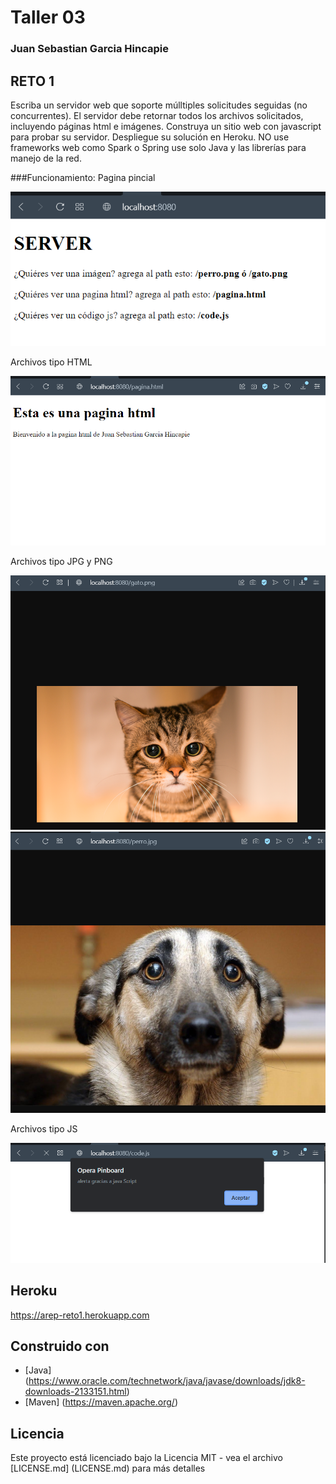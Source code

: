 # Taller 03 
### Juan Sebastian Garcia Hincapie 

## RETO 1

Escriba un servidor web que soporte múlltiples solicitudes seguidas (no concurrentes). El servidor debe retornar todos los archivos solicitados, incluyendo páginas html e imágenes. Construya un sitio web con javascript para probar su servidor. Despliegue su solución en Heroku. NO use frameworks web como Spark o Spring use solo Java y las librerías para manejo de la red.


###Funcionamiento: 
Pagina pincial

![img/img1.png](img/img1.png)

Archivos tipo HTML

![img/img4.png](img/img4.png)



Archivos tipo JPG y  PNG

![img/img2.png](img/img2.png)
![img/img3.png](img/img3.png)


Archivos tipo JS

![img/img5.png](img/img5.png)

## Heroku

https://arep-reto1.herokuapp.com

## Construido con

* [Java] (https://www.oracle.com/technetwork/java/javase/downloads/jdk8-downloads-2133151.html)
* [Maven] (https://maven.apache.org/)

## Licencia

Este proyecto está licenciado bajo la Licencia MIT - vea el archivo [LICENSE.md] (LICENSE.md) para más detalles
